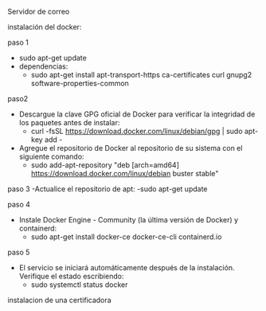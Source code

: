 Servidor de correo

instalación del docker:

paso 1
- sudo apt-get update
- dependencias:
  - sudo apt-get install apt-transport-https ca-certificates curl gnupg2 software-properties-common
  
paso2
  - Descargue la clave GPG oficial de Docker para verificar la integridad de los paquetes antes de instalar:
    - curl -fsSL https://download.docker.com/linux/debian/gpg | sudo apt-key add -
  - Agregue el repositorio de Docker al repositorio de su sistema con el siguiente comando:
    - sudo add-apt-repository "deb [arch=amd64] https://download.docker.com/linux/debian buster stable"
    
paso 3 
  -Actualice el repositorio de apt:
    -sudo apt-get update
   
paso 4 
  - Instale Docker Engine - Community (la última versión de Docker) y containerd:
    - sudo apt-get install docker-ce docker-ce-cli containerd.io
   
paso 5 
  - El servicio se iniciará automáticamente después de la instalación. Verifique el estado escribiendo:
    - sudo systemctl status docker

instalacion de una certificadora 
